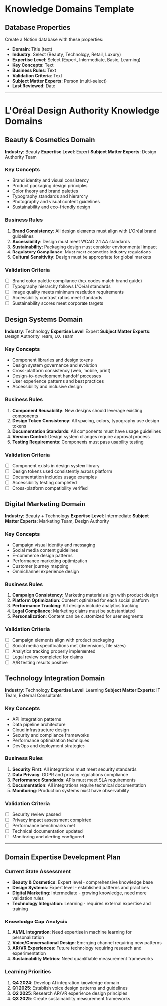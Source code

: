 # Knowledge Domains Template

## Database Properties
Create a Notion database with these properties:
- **Domain**: Title (text)
- **Industry**: Select (Beauty, Technology, Retail, Luxury)
- **Expertise Level**: Select (Expert, Intermediate, Basic, Learning)
- **Key Concepts**: Text
- **Business Rules**: Text
- **Validation Criteria**: Text
- **Subject Matter Experts**: Person (multi-select)
- **Last Reviewed**: Date

---

# L'Oréal Design Authority Knowledge Domains

## Beauty & Cosmetics Domain

**Industry**: Beauty
**Expertise Level**: Expert
**Subject Matter Experts**: Design Authority Team

### Key Concepts
- Brand identity and visual consistency
- Product packaging design principles
- Color theory and brand palettes
- Typography standards and hierarchy
- Photography and visual content guidelines
- Sustainability and eco-friendly design

### Business Rules
1. **Brand Consistency**: All design elements must align with L'Oréal brand guidelines
2. **Accessibility**: Design must meet WCAG 2.1 AA standards
3. **Sustainability**: Packaging design must consider environmental impact
4. **Regulatory Compliance**: Must meet cosmetics industry regulations
5. **Cultural Sensitivity**: Design must be appropriate for global markets

### Validation Criteria
- [ ] Brand color palette compliance (hex codes match brand guide)
- [ ] Typography hierarchy follows L'Oréal standards
- [ ] Image quality meets minimum resolution requirements
- [ ] Accessibility contrast ratios meet standards
- [ ] Sustainability scores meet corporate targets

## Design Systems Domain

**Industry**: Technology
**Expertise Level**: Expert
**Subject Matter Experts**: Design Authority Team, UX Team

### Key Concepts
- Component libraries and design tokens
- Design system governance and evolution
- Cross-platform consistency (web, mobile, print)
- Design-to-development handoff processes
- User experience patterns and best practices
- Accessibility and inclusive design

### Business Rules
1. **Component Reusability**: New designs should leverage existing components
2. **Design Token Consistency**: All spacing, colors, typography use design tokens
3. **Documentation Standards**: All components must have usage guidelines
4. **Version Control**: Design system changes require approval process
5. **Testing Requirements**: Components must pass usability testing

### Validation Criteria
- [ ] Component exists in design system library
- [ ] Design tokens used consistently across platform
- [ ] Documentation includes usage examples
- [ ] Accessibility testing completed
- [ ] Cross-platform compatibility verified

## Digital Marketing Domain

**Industry**: Beauty + Technology
**Expertise Level**: Intermediate
**Subject Matter Experts**: Marketing Team, Design Authority

### Key Concepts
- Campaign visual identity and messaging
- Social media content guidelines
- E-commerce design patterns
- Performance marketing optimization
- Customer journey mapping
- Omnichannel experience design

### Business Rules
1. **Campaign Consistency**: Marketing materials align with product design
2. **Platform Optimization**: Content optimized for each social platform
3. **Performance Tracking**: All designs include analytics tracking
4. **Legal Compliance**: Marketing claims must be substantiated
5. **Personalization**: Content can be customized for user segments

### Validation Criteria
- [ ] Campaign elements align with product packaging
- [ ] Social media specifications met (dimensions, file sizes)
- [ ] Analytics tracking properly implemented
- [ ] Legal review completed for claims
- [ ] A/B testing results positive

## Technology Integration Domain

**Industry**: Technology
**Expertise Level**: Learning
**Subject Matter Experts**: IT Team, External Consultants

### Key Concepts
- API integration patterns
- Data pipeline architecture
- Cloud infrastructure design
- Security and compliance frameworks
- Performance optimization techniques
- DevOps and deployment strategies

### Business Rules
1. **Security First**: All integrations must meet security standards
2. **Data Privacy**: GDPR and privacy regulations compliance
3. **Performance Standards**: APIs must meet SLA requirements
4. **Documentation**: All integrations require technical documentation
5. **Monitoring**: Production systems must have observability

### Validation Criteria
- [ ] Security review passed
- [ ] Privacy impact assessment completed
- [ ] Performance benchmarks met
- [ ] Technical documentation updated
- [ ] Monitoring and alerting configured

---

## Domain Expertise Development Plan

### Current State Assessment
- **Beauty & Cosmetics**: Expert level - comprehensive knowledge base
- **Design Systems**: Expert level - established patterns and practices
- **Digital Marketing**: Intermediate - growing knowledge, need more validation rules
- **Technology Integration**: Learning - requires external expertise and training

### Knowledge Gap Analysis
1. **AI/ML Integration**: Need expertise in machine learning for personalization
2. **Voice/Conversational Design**: Emerging channel requiring new patterns
3. **AR/VR Experiences**: Future technology requiring research and experimentation
4. **Sustainability Metrics**: Need quantifiable measurement frameworks

### Learning Priorities
1. **Q4 2024**: Develop AI integration knowledge domain
2. **Q1 2025**: Establish voice design patterns and guidelines
3. **Q2 2025**: Research AR/VR experience design principles
4. **Q3 2025**: Create sustainability measurement frameworks